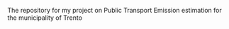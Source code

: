 The repository for my project on Public Transport Emission estimation for the municipality of Trento
